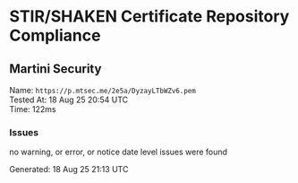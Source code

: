 # STIR/SHAKEN Certificate Repository Compliance

## Martini Security

Name: `https://p.mtsec.me/2e5a/DyzayLTbWZv6.pem`\
Tested At: 18 Aug 25 20:54 UTC\
Time: 122ms

### Issues

no warning, or error, or notice date level issues were found

Generated: 18 Aug 25 21:13 UTC